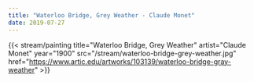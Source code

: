 ```yaml
---
title: "Waterloo Bridge, Grey Weather - Claude Monet"
date: 2019-07-27
---
```


{{< stream/painting title="Waterloo Bridge, Grey Weather" artist="Claude Monet" year="1900" src="/stream/waterloo-bridge-grey-weather.jpg" href="https://www.artic.edu/artworks/103139/waterloo-bridge-gray-weather" >}}
